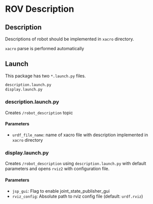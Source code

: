 # ROV Description 

## Description

Descriptions of robot should be implemented in `xacro` directory. 

`xacro` parse is performed automatically

## Launch

This package has two `*.launch.py` files. 

```bash
description.launch.py
display.launch.py
```

### description.launch.py

Creates `/robot_description` topic

#### Parameters

- `urdf_file_name`: name of xacro file with description implemented in `xacro` directory

### display.launch.py

Creates `/robot_description` using `description.launch.py` with default parameters and opens `rviz2` with configuration file.

#### Parameters

- `jsp_gui`: Flag to enable joint_state_publisher_gui
- `rviz_config`: Absolute path to rviz config file (default: `urdf.rviz`)